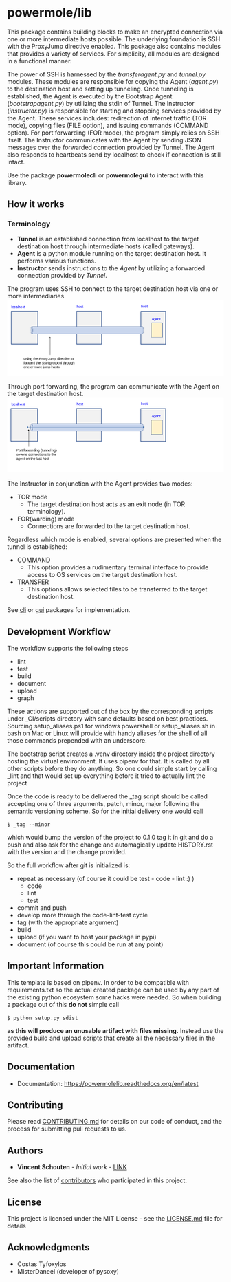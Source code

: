 
[comment]: <> (how corelib does, and why I choose to design it the way it does it)

# powermole/lib

This package contains building blocks to make an encrypted connection via one or more intermediate hosts possible.
The underlying foundation is SSH with the ProxyJump directive enabled.
This package also contains modules that provides a variety of services.
For simplicity, all modules are designed in a functional manner.

The power of SSH is harnessed by the _transferagent.py_ and _tunnel.py_ modules.
These modules are responsible for copying the Agent (_agent.py_) to the destination host and setting up tunneling.
Once tunneling is established, the Agent is executed by the Bootstrap Agent (_bootstrapagent.py_) by utilizing the stdin of Tunnel.
The Instructor (_instructor.py_) is responsible for starting and stopping services provided by the Agent.
These services includes: redirection of internet traffic (TOR mode), copying files (FILE option), and issuing commands (COMMAND option).
For port forwarding (FOR mode), the program simply relies on SSH itself.
The Instructor communicates with the Agent by sending JSON messages over the forwarded connection provided by Tunnel.
The Agent also responds to heartbeats send by localhost to check if connection is still intact.

Use the package **powermolecli** or **powermolegui** to interact with this library.


## How it works

### Terminology
* **Tunnel** is an established connection from localhost to the target destination host through intermediate hosts (called gateways).
* **Agent** is a python module running on the target destination host. It performs various functions.
* **Instructor** sends instructions to the *Agent* by utilizing a forwarded connection provided by *Tunnel*.

The program uses SSH to connect to the target destination host via one or more intermediaries.
![alt text](img/illustration_how_it_works__1.png)

Through port forwarding, the program can communicate with the Agent on the target destination host.
![alt text](img/illustration_how_it_works__2.png)


The Instructor in conjunction with the Agent provides two modes:

* TOR mode
  *  The target destination host acts as an exit node (in TOR terminology).
* FOR(warding) mode
  *  Connections are forwarded to the target destination host.


Regardless which mode is enabled, several options are presented when the tunnel is established:
* COMMAND
  * This option provides a rudimentary terminal interface to provide access to OS services on the target destination host.
* TRANSFER
  * This options allows selected files to be transferred to the target destination host.


See [cli](https://github.com/yutanicorp/powermolecli) or [gui](https://github.com/yutanicorp/powermolegui) packages for implementation.


## Development Workflow

The workflow supports the following steps

 * lint
 * test
 * build
 * document
 * upload
 * graph

These actions are supported out of the box by the corresponding scripts under _CI/scripts directory with sane defaults based on best practices.
Sourcing setup_aliases.ps1 for windows powershell or setup_aliases.sh in bash on Mac or Linux will provide with handy aliases for the shell of all those commands prepended with an underscore.

The bootstrap script creates a .venv directory inside the project directory hosting the virtual environment. It uses pipenv for that.
It is called by all other scripts before they do anything. So one could simple start by calling _lint and that would set up everything before it tried to actually lint the project

Once the code is ready to be delivered the _tag script should be called accepting one of three arguments, patch, minor, major following the semantic versioning scheme.
So for the initial delivery one would call

    $ _tag --minor

which would bump the version of the project to 0.1.0 tag it in git and do a push and also ask for the change and automagically update HISTORY.rst with the version and the change provided.


So the full workflow after git is initialized is:

 * repeat as necessary (of course it could be test - code - lint :) )
   * code
   * lint
   * test
 * commit and push
 * develop more through the code-lint-test cycle
 * tag (with the appropriate argument)
 * build
 * upload (if you want to host your package in pypi)
 * document (of course this could be run at any point)


## Important Information

This template is based on pipenv. In order to be compatible with requirements.txt so the actual created package can be used by any part of the existing python ecosystem some hacks were needed.
So when building a package out of this **do not** simple call

    $ python setup.py sdist

**as this will produce an unusable artifact with files missing.**
Instead use the provided build and upload scripts that create all the necessary files in the artifact.

## Documentation

* Documentation: https://powermolelib.readthedocs.org/en/latest


## Contributing

Please read [CONTRIBUTING.md](https://gist.github.com/PurpleBooth/b24679402957c63ec426) for details on our code of conduct, and the process for submitting pull requests to us.


## Authors

* **Vincent Schouten** - *Initial work* - [LINK](https://github.com/powermolelib)

See also the list of [contributors](https://github.com/your/project/contributors) who participated in this project.


## License

This project is licensed under the MIT License - see the [LICENSE.md](LICENSE.md) file for details


## Acknowledgments

* Costas Tyfoxylos
* MisterDaneel (developer of pysoxy)
